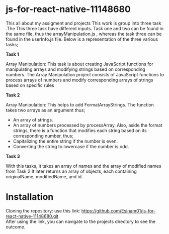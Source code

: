 # js-for-react-native-11148680
 This all about my assigment and projects
This work is group into three task .The This three task have different inputs. Task one and two can be found in the same file, thus the arrayManipulation.js , whereas the task three can be found in the userInfo.js file. Below is a representation of the three various tasks;

**Task 1**

Array Manipulation:
This task is about creating JavaScript functions for manipulating arrays and modifying strings based on corresponding numbers.
The Array Manipulation project consists of JavaScript functions to process arrays of numbers and modify corresponding arrays of strings based on specific rules

**Task 2**

Array Manipulation:
This helps to add FormatArrayStrings. The function takes two arrays as an argument thus;

- An array of strings.
- An array of numbers processed by processArray.
  Also, aside the format strings, there is a function that modifies each string based on its corresponding number, thus;
- Capitalizing the entire string if the number is even.
- Converting the string to lowercase if the number is odd.

**Task 3**

With this tasks, it takes an array of names and the array of modified names from Task 2 It later returns an array of objects, each containing originalName, modifiedName, and id.
# Installation

Cloning the repository:
use this link: https://github.com/Esinam01/js-for-react-native-11148680.git  
After using the link, you can navigate to the projects directory to see the outcome.